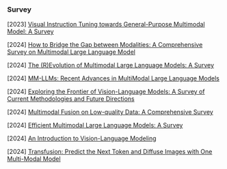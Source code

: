 ### Survey

[2023] [Visual Instruction Tuning towards General-Purpose Multimodal Model: A Survey](https://arxiv.org/abs/2312.16602)

[2024] [How to Bridge the Gap between Modalities: A Comprehensive Survey on Multimodal Large Language Model](https://arxiv.org/abs/2311.07594)

[2024] [The (R)Evolution of Multimodal Large Language Models: A Survey](https://arxiv.org/abs/2402.12451)

[2024] [MM-LLMs: Recent Advances in MultiModal Large Language Models](https://arxiv.org/abs/2401.13601)

[2024] [Exploring the Frontier of Vision-Language Models: A Survey of Current Methodologies and Future Directions](https://arxiv.org/abs/2404.07214)

[2024] [Multimodal Fusion on Low-quality Data: A Comprehensive Survey](https://arxiv.org/abs/2404.18947)

[2024] [Efficient Multimodal Large Language Models: A Survey](https://arxiv.org/abs/2405.10739v1)

[2024] [An Introduction to Vision-Language Modeling](https://arxiv.org/abs/2405.17247)

[2024] [Transfusion: Predict the Next Token and Diffuse Images with One Multi-Modal Model](https://www.arxiv.org/abs/2408.11039)
